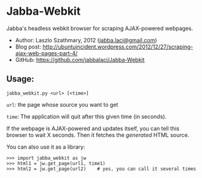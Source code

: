 Jabba-Webkit
============

Jabba's headless webkit browser for scraping AJAX-powered webpages.

* Author: Laszlo Szathmary, 2012 (<jabba.laci@gmail.com>)
* Blog post: <http://ubuntuincident.wordpress.com/2012/12/27/scraping-ajax-web-pages-part-4/>
* GitHub: <https://github.com/jabbalaci/Jabba-Webkit>

Usage:
------
`jabba_webkit.py <url> [<time>]`

`url`: the page whose source you want to get

`time`: The application will quit after this given time (in seconds).

If the webpage is AJAX-powered and updates itself, you can
tell this browser to wait X seconds. Then it fetches the
*generated* HTML source.

You can also use it as a library:

    >>> import jabba_webkit as jw
    >>> html1 = jw.get_page(url1, time1)
    >>> html2 = jw.get_page(url2)    # yes, you can call it several times